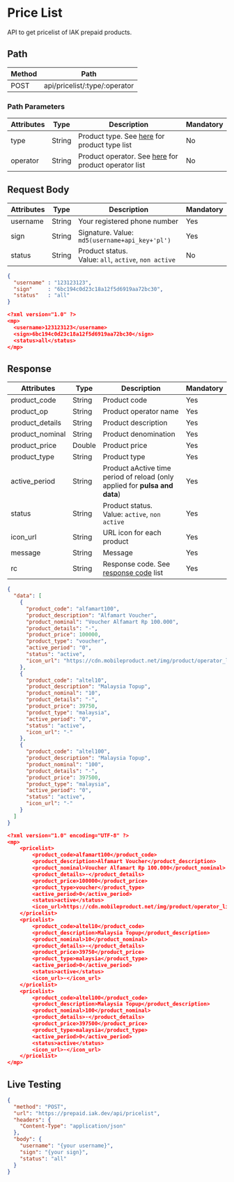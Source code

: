 # Price List

API to get pricelist of IAK prepaid products.

## Path

Method | Path 
---------|----------
 POST | api/pricelist/:type/:operator

### Path Parameters

<!-- title: Path Parameters -->
Attributes | Type | Description | Mandatory
---------|----------|---------|----------
 type | String | Product type. See [here](../../product-type.md) for product type list | No
 operator | String | Product operator. See [here](../../product-type.md) for product operator list | No

## Request Body

<!-- title: Request Attributes -->
Attributes | Type | Description | Mandatory
---------|----------|---------|----------
 username | String | Your registered phone number | Yes
 sign | String | Signature. Value: `md5(username+api_key+'pl')` | Yes
 status | String | Product status. <br> Value: `all`, `active`, `non active` | No

<!--
type: tab
title: JSON
-->

```json
{
  "username" : "123123123",
  "sign"     : "6bc194c0d23c18a12f5d6919aa72bc30",
  "status"   : "all"
}
```

<!--
type: tab
title: XML
-->

```json
<?xml version="1.0" ?>
<mp>
  <username>123123123</username>
  <sign>6bc194c0d23c18a12f5d6919aa72bc30</sign>
  <status>all</status>
</mp>
```
<!-- type: tab-end -->

## Response

<!-- title: Response Attributes -->
Attributes | Type | Description | Mandatory
---------|----------|---------|----------
 product_code | String | Product code | Yes
 product_op | String | Product operator name | Yes
 product_details | String | Product description | Yes
 product_nominal | String | Product denomination | Yes
 product_price | Double | Product price | Yes
 product_type | String | Product type | Yes
 active_period | String | Product aActive time period of reload (only applied for **pulsa and data**) | Yes
 status | String | Product status. <br> Value: `active`, `non active` | Yes
 icon_url| String | URL icon for each product | Yes
 message | String | Message | Yes
 rc | String | Response code. See [response code](../../response-code.md) list | Yes

<!--
type: tab
title: JSON
-->

```json
{
  "data": [
    {
      "product_code": "alfamart100",
      "product_description": "Alfamart Voucher",
      "product_nominal": "Voucher Alfamart Rp 100.000",
      "product_details": "-",
      "product_price": 100000,
      "product_type": "voucher",
      "active_period": "0",
      "status": "active",
      "icon_url": "https://cdn.mobileproduct.net/img/product/operator_list/140119034649-Alfa-01.png"
    },
    {
      "product_code": "altel10",
      "product_description": "Malaysia Topup",
      "product_nominal": "10",
      "product_details": "-",
      "product_price": 39750,
      "product_type": "malaysia",
      "active_period": "0",
      "status": "active",
      "icon_url": "-"
    },
    {
      "product_code": "altel100",
      "product_description": "Malaysia Topup",
      "product_nominal": "100",
      "product_details": "-",
      "product_price": 397500,
      "product_type": "malaysia",
      "active_period": "0",
      "status": "active",
      "icon_url": "-"
    }
  ]
}
```

<!--
type: tab
title: XML
-->

```json
<?xml version="1.0" encoding="UTF-8" ?>
<mp>
	<pricelist>
		<product_code>alfamart100</product_code>
		<product_description>Alfamart Voucher</product_description>
		<product_nominal>Voucher Alfamart Rp 100.000</product_nominal>
		<product_details>-</product_details>
		<product_price>100000</product_price>
		<product_type>voucher</product_type>
		<active_period>0</active_period>
		<status>active</status>
		<icon_url>https://cdn.mobileproduct.net/img/product/operator_list/140119034649-Alfa-01.png</icon_url>
	</pricelist>
	<pricelist>
		<product_code>altel10</product_code>
		<product_description>Malaysia Topup</product_description>
		<product_nominal>10</product_nominal>
		<product_details>-</product_details>
		<product_price>39750</product_price>
		<product_type>malaysia</product_type>
		<active_period>0</active_period>
		<status>active</status>
		<icon_url>-</icon_url>
	</pricelist>
	<pricelist>
		<product_code>altel100</product_code>
		<product_description>Malaysia Topup</product_description>
		<product_nominal>100</product_nominal>
		<product_details>-</product_details>
		<product_price>397500</product_price>
		<product_type>malaysia</product_type>
		<active_period>0</active_period>
		<status>active</status>
		<icon_url>-</icon_url>
	</pricelist>
</mp>
```
<!-- type: tab-end -->

## Live Testing

```json http
{
  "method": "POST",
  "url": "https://prepaid.iak.dev/api/pricelist",
  "headers": {
    "Content-Type": "application/json"
  },
  "body": {
    "username": "{your username}",
    "sign": "{your sign}",
    "status": "all"
  }
}
```